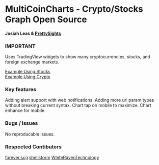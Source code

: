 # MultiCoinCharts - Crypto/Stocks Graph Open Source
#### Josiah Leas & [PrettySights](https://prettysights.com)

### IMPORTANT 
Uses TradingView widgets to show many cryptocurrencies, stocks, and foreign exchange markets.  
  
[Example Using Stocks](https://www.multicoincharts.com/?chart=M&chart=F&chart=HMC&chart=INTC&chart=JBLU&chart=SNAP&chart=TSLA&chart=WDC)  
[Example Using Crypto](https://www.multicoincharts.com/?chart=BITFINEX:BTCUSD&chart=BITSTAMP:BTCUSD&chart=BITFLYER:BTCJPY&chart=BITFINEX:ETHUSD&chart=BITFINEX:XRPUSD&chart=BITFINEX:LTCUSD&chart=BITFINEX:EOSUSD&chart=BITFINEX:BTCUSDLONGS&chart=BITFINEX:BTCUSDSHORTS)

### Key features
Adding alert support with web notifications.
Adding more url param types without breaking current syntax.
Chart tap on mobile to maximize.
Chart enhance for mobile.

### Bugs / Issues
No reproducable issues.

### Respected Contibutors
[forever.scg](Github/P-Medicado)
[shellstorm](Github/shellstrom)
[WhiteRavenTechnology](Github/WhiteRavenTechnology)
